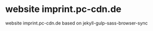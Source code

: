 website imprint.pc-cdn.de
=============================

website imprint.pc-cdn.de based on jekyll-gulp-sass-browser-sync

